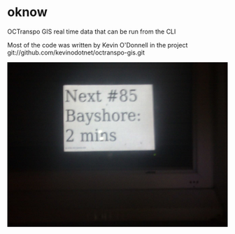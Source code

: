 oknow
=====

OCTranspo GIS real time data that can be run from the CLI

Most of the code was written by Kevin O'Donnell in the project git://github.com/kevinodotnet/octranspo-gis.git

![Picture of OKNow in Production](https://raw.githubusercontent.com/cyclingzealot/oknow/master/inProduction.jpg)

